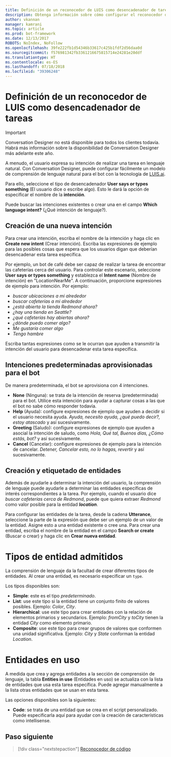 ```yaml
---
title: Definición de un reconocedor de LUIS como desencadenador de tareas | Microsoft Docs
description: Obtenga información sobre cómo configurar el reconocedor de comprensión de lenguaje como desencadenador de tareas mediante LUIS.ai
author: vkannan
manager: kamrani
ms.topic: article
ms.prod: bot-framework
ms.date: 12/13/2017
ROBOTS: NoIndex, NoFollow
ms.openlocfilehash: 39fe222fb1d54346b33617c425b1fdf2d56daa0d
ms.sourcegitcommit: f576981342fb3361216675815714e24281e20ddf
ms.translationtype: HT
ms.contentlocale: es-ES
ms.lasthandoff: 07/18/2018
ms.locfileid: "39306248"
---
```

# <a name="define-a-luis-recognizer-as-task-trigger"></a>Definición de un reconocedor de LUIS como desencadenador de tareas
> [!IMPORTANT]
> Conversation Designer no está disponible para todos los clientes todavía. Habrá más información sobre la disponibilidad de Conversation Designer más adelante este año.

A menudo, el usuario expresa su intención de realizar una tarea en lenguaje natural. Con Conversation Designer, puede configurar fácilmente un modelo de comprensión de lenguaje natural para el bot con la tecnología de <a href="https://luis.ai" target="_blank">LUIS.ai</a>.

Para ello, seleccione el tipo de desencadenador **User says or types something** (El usuario dice o escribe algo). Esto le dará la opción de especificar el nombre de la **intención**. 

Puede buscar las intenciones existentes o crear una en el campo **Which language intent?** (¿Qué intención de lenguaje?).

## <a name="create-a-new-intent"></a>Creación de una nueva intención

Para crear una intención, escriba el nombre de la intención y haga clic en **Create new intent** (Crear intención). Escriba las expresiones de ejemplo para las posibles cosas que espera que los usuarios digan que deberían desencadenar esta tarea específica.

Por ejemplo, un bot de café debe ser capaz de realizar la tarea de encontrar las cafeterías cerca del usuario. Para controlar este escenario, seleccione **User says or types something** y establezca el **Intent name** (Nombre de intención) en "LocationNearMe". A continuación, proporcione expresiones de ejemplo para intención. Por ejemplo:  
- *buscar ubicaciones a mi alrededor*
- *buscar cafeterías a mi alrededor*
- *¿está abierta la tienda Redmond ahora?*
- *¿hay una tienda en Seattle?*
- *¿qué cafeterías hay abiertas ahora?*
- *¿dónde puedo comer algo?*
- *Me gustaría comer algo*
- *Tengo hambre*

Escriba tantas expresiones como se le ocurran que ayuden a transmitir la intención del usuario para desencadenar esta tarea específica.

## <a name="default-intents-provisioned-for-your-bot"></a>Intenciones predeterminadas aprovisionadas para el bot

De manera predeterminada, el bot se aprovisiona con 4 intenciones. 
- **None** (Ninguna): se trata de la intención de reserva (predeterminada) para el bot. Utilice esta intención para ayudar a capturar cosas a las que el bot no sabe cómo responder todavía.
- **Help** (Ayuda): configure expresiones de ejemplo que ayuden a decidir si el usuario necesita ayuda. *Ayuda, necesito ayuda, ¿qué puedo decir?, estoy atascado* y así sucesivamente.
- **Greeting** (Saludo): configure expresiones de ejemplo que ayuden a asocial la intención de saludo, como *Hola, Qué tal, Buenos días, ¿Cómo estás, bot?* y así sucesivamente.
- **Cancel** (Cancelar): configure expresiones de ejemplo para la intención de cancelar. *Detener, Cancelar esto, no lo hagas, revertir* y así sucesivamente.

## <a name="create-and-label-entities"></a>Creación y etiquetado de entidades

Además de ayudarle a determinar la intención del usuario, la comprensión de lenguaje puede ayudarle a determinar las entidades específicas de interés correspondientes a la tarea. Por ejemplo, cuando el usuario dice *buscar cafeterías cerca de Redmond*, puede que quiera extraer *Redmond* como valor posible para la entidad ***location***. 

Para configurar las entidades de la tarea, desde la cadena **Utterance**, seleccione la parte de la expresión que debe ser un ejemplo de un valor de la entidad. Asigne esto a una entidad existente o cree una. Para crear una entidad, escriba el nombre de la entidad en el campo **Search or create** (Buscar o crear) y haga clic en **Crear nueva entidad**. 

# <a name="supported-entity-types"></a>Tipos de entidad admitidos

La comprensión de lenguaje da la facultad de crear diferentes tipos de entidades. Al crear una entidad, es necesario especificar un `type`. 

Los tipos disponibles son:

- **Simple**: este es el tipo *predeterminado*.
- **List**: use este tipo si la entidad tiene un conjunto finito de valores posibles. Ejemplo: *Color*, *City*.
- **Hierarchical**: use este tipo para crear entidades con la relación de elementos primarios y secundarios. Ejemplo: *fromCity* y *toCity* tienen la entidad *City* como elemento primario.
- **Composite**: use este tipo para crear grupos de valores que conformen una unidad significativa. Ejemplo: *City* y *State* conforman la entidad *Location*.

<!-- # pre-built entity types TBD -->

# <a name="entities-in-use"></a>Entidades en uso

A medida que crea y agrega entidades a la sección de comprensión de lenguaje, la tabla **Entities in use** (Entidades en uso) se actualiza con la lista de entidades que usa esta tarea específica. Puede agregar manualmente a la lista otras entidades que se usan en esta tarea. 

Las opciones disponibles son la siguientes:

- **Code**: se trata de una entidad que se crea en el script personalizado. Puede especificarla aquí para ayudar con la creación de características como intellisense.

<!-- # Use as help tip TBD  -->

## <a name="next-step"></a>Paso siguiente
> [!div class="nextstepaction"]
> [Reconocedor de código](conversation-designer-code-recognizer.md)
